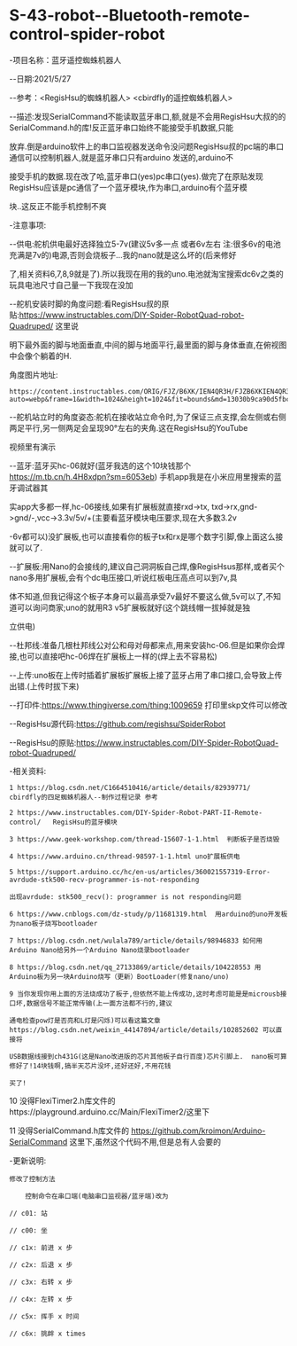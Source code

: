 # S-43-robot--Bluetooth-remote-control-spider-robot

  -项目名称：蓝牙遥控蜘蛛机器人

  --日期:2021/5/27

  --参考：<RegisHsu的蜘蛛机器人>   <cbirdfly的遥控蜘蛛机器人>

  --描述:发现SerialCommand不能读取蓝牙串口,额,就是不会用RegisHsu大叔的的SerialCommand.h的库!反正蓝牙串口始终不能接受手机数据,只能

  放弃.倒是arduino软件上的串口监视器发送命令没问题RegisHsu叔的pc端的串口通信可以控制机器人,就是蓝牙串口只有arduino 发送的,arduino不

  接受手机的数据.现在改了哈,蓝牙串口(yes)pc串口(yes).做完了在原贴发现RegisHsu应该是pc通信了一个蓝牙模块,作为串口,arduino有个蓝牙模

  块..这反正不能手机控制不爽

  -注意事项:

  --供电:舵机供电最好选择独立5-7v(建议5v多一点 或者6v左右 注:很多6v的电池充满是7v的)电源,否则会烧板子...我的nano就是这么坏的(后来修好

  了,相关资料6,7,8,9就是了).所以我现在用的我的uno.电池就淘宝搜索dc6v之类的玩具电池尺寸自己量一下我现在没加

  --舵机安装时脚的角度问题:看RegisHsu叔的原贴:https://www.instructables.com/DIY-Spider-RobotQuad-robot-Quadruped/ 这里说

  明下最外面的脚与地面垂直,中间的脚与地面平行,最里面的脚与身体垂直,在俯视图中会像个躺着的H.

  角度图片地址:

    https://content.instructables.com/ORIG/FJZ/B6XK/IEN4QR3H/FJZB6XKIEN4QR3H.png?auto=webp&frame=1&width=1024&height=1024&fit=bounds&md=13030b9ca90d5fbc30241b03df752dda

  --舵机站立时的角度姿态:舵机在接收站立命令时,为了保证三点支撑,会左侧或右侧两足平行,另一侧两足会呈现90°左右的夹角.这在RegisHsu的YouTube

  视频里有演示

  --蓝牙:蓝牙买hc-06就好(蓝牙我选的这个10块钱那个 https://m.tb.cn/h.4H8xdpn?sm=6053eb) 手机app我是在小米应用里搜索的蓝牙调试器其

  实app大多都一样,hc-06接线,如果有扩展板就直接rxd->tx, txd->rx,gnd->gnd/-,vcc->3.3v/5v/+(主要看蓝牙模块电压要求,现在大多数3.2v

  -6v都可以)没扩展板,也可以直接看你的板子tx和rx是哪个数字引脚,像上面这么接就可以了.

  --扩展板:用Nano的会接线的,建议自己洞洞板自己焊,像RegisHsus那样,或者买个nano多用扩展板,会有个dc电压接口,听说红板电压高点可以到7v,具

  体不知道,但我记得这个板子本身可以最高承受7v最好不要这么做,5v可以了,不知道可以询问商家;uno的就用R3 v5扩展板就好(这个跳线帽一拔掉就是独

  立供电)

  --杜邦线:准备几根杜邦线公对公和母对母都来点,用来安装hc-06.但是如果你会焊接,也可以直接吧hc-06焊在扩展板上一样的(焊上去不容易松)

  --上传:uno板在上传时插着扩展板扩展板上接了蓝牙占用了串口接口,会导致上传出错.(上传时拔下来)

  --打印件:https://www.thingiverse.com/thing:1009659 打印里skp文件可以修改

  --RegisHsu源代码:https://github.com/regishsu/SpiderRobot

  --RegisHsu的原贴:https://www.instructables.com/DIY-Spider-RobotQuad-robot-Quadruped/

  -相关资料:

    1 https://blog.csdn.net/C1664510416/article/details/82939771/  cbirdfly的四足蜘蛛机器人--制作过程记录 参考

    2 https://www.instructables.com/DIY-Spider-Robot-PART-II-Remote-control/   RegisHsu的蓝牙模块

    3 https://www.geek-workshop.com/thread-15607-1-1.html  判断板子是否烧毁

    4 https://www.arduino.cn/thread-98597-1-1.html uno扩展板供电

    5 https://support.arduino.cc/hc/en-us/articles/360021557319-Error-avrdude-stk500-recv-programmer-is-not-responding  

    出现avrdude: stk500_recv(): programmer is not responding问题

    6 https://www.cnblogs.com/dz-study/p/11681319.html  用arduino的uno开发板为nano板子烧写bootloader

    7 https://blog.csdn.net/wulala789/article/details/98946833 如何用Arduino Nano给另外一个Arduino Nano烧录bootloader

    8 https://blog.csdn.net/qq_27133869/article/details/104228553 用Arduino板为另一块Arduino烧写（更新）BootLoader(修复nano/uno)

    9 当你发现你用上面的方法烧成功了板子,但依然不能上传成功,这时考虑可能是是microusb接口坏,数据信号不能正常传输(上一面方法都不行的,建议

    通电检查pow灯是否亮和L灯是闪烁)可以看这篇文章https://blog.csdn.net/weixin_44147894/article/details/102852602 可以直接将

    USB数据线接到ch431G(这是Nano改进版的芯片其他板子自行百度)芯片引脚上.  nano板可算修好了!14块钱啊,搞半天芯片没坏,还好还好,不用花钱

    买了!

   10 没得FlexiTimer2.h库文件的https://playground.arduino.cc/Main/FlexiTimer2/这里下

   11 没得SerialCommand.h库文件的 https://github.com/kroimon/Arduino-SerialCommand 这里下,虽然这个代码不用,但是总有人会要的

  -更新说明:

    修改了控制方法

        控制命令在串口端(电脑串口监视器/蓝牙端)改为

    // c01: 站

    // c00: 坐

    // c1x: 前进 x 步

    // c2x: 后退 x 步

    // c3x: 右转 x 步

    // c4x: 左转 x 步

    // c5x: 挥手 x 时间

    // c6x: 挑衅 x times


